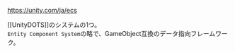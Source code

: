 <https://unity.com/ja/ecs>

[[UnityDOTS]]のシステムの1つ。  
`Entity Component System`の略で、GameObject互換のデータ指向フレームワーク。